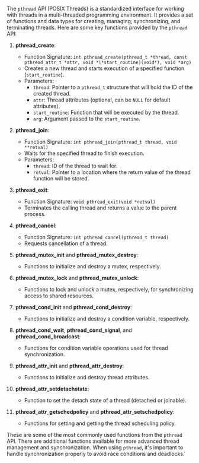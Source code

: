 The `pthread` API (POSIX Threads) is a standardized interface for working with threads in a multi-threaded programming environment. It provides a set of functions and data types for creating, managing, synchronizing, and terminating threads. Here are some key functions provided by the `pthread` API:

1. **pthread_create**:
   - Function Signature: `int pthread_create(pthread_t *thread, const pthread_attr_t *attr, void *(*start_routine)(void*), void *arg)`
   - Creates a new thread and starts execution of a specified function (`start_routine`).
   - Parameters:
     - `thread`: Pointer to a `pthread_t` structure that will hold the ID of the created thread.
     - `attr`: Thread attributes (optional, can be `NULL` for default attributes).
     - `start_routine`: Function that will be executed by the thread.
     - `arg`: Argument passed to the `start_routine`.

2. **pthread_join**:
   - Function Signature: `int pthread_join(pthread_t thread, void **retval)`
   - Waits for the specified thread to finish execution.
   - Parameters:
     - `thread`: ID of the thread to wait for.
     - `retval`: Pointer to a location where the return value of the thread function will be stored.

3. **pthread_exit**:
   - Function Signature: `void pthread_exit(void *retval)`
   - Terminates the calling thread and returns a value to the parent process.

4. **pthread_cancel**:
   - Function Signature: `int pthread_cancel(pthread_t thread)`
   - Requests cancellation of a thread.

5. **pthread_mutex_init** and **pthread_mutex_destroy**:
   - Functions to initialize and destroy a mutex, respectively.

6. **pthread_mutex_lock** and **pthread_mutex_unlock**:
   - Functions to lock and unlock a mutex, respectively, for synchronizing access to shared resources.

7. **pthread_cond_init** and **pthread_cond_destroy**:
   - Functions to initialize and destroy a condition variable, respectively.

8. **pthread_cond_wait**, **pthread_cond_signal**, and **pthread_cond_broadcast**:
   - Functions for condition variable operations used for thread synchronization.

9. **pthread_attr_init** and **pthread_attr_destroy**:
   - Functions to initialize and destroy thread attributes.

10. **pthread_attr_setdetachstate**:
    - Function to set the detach state of a thread (detached or joinable).

11. **pthread_attr_getschedpolicy** and **pthread_attr_setschedpolicy**:
    - Functions for setting and getting the thread scheduling policy.

These are some of the most commonly used functions from the `pthread` API. There are additional functions available for more advanced thread management and synchronization. When using `pthread`, it's important to handle synchronization properly to avoid race conditions and deadlocks.
